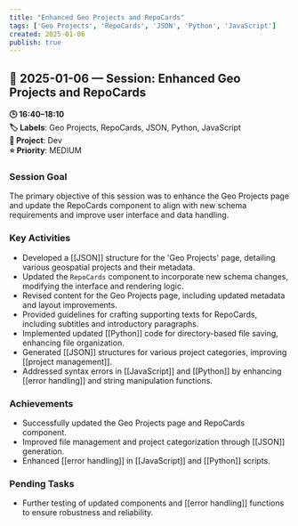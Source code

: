 ```yaml
---
title: "Enhanced Geo Projects and RepoCards"
tags: ['Geo Projects', 'RepoCards', 'JSON', 'Python', 'JavaScript']
created: 2025-01-06
publish: true
---
```


## 📅 2025-01-06 — Session: Enhanced Geo Projects and RepoCards

**🕒 16:40–18:10**  
**🏷️ Labels**: Geo Projects, RepoCards, JSON, Python, JavaScript  
**📂 Project**: Dev  
**⭐ Priority**: MEDIUM  


### Session Goal
The primary objective of this session was to enhance the Geo Projects page and update the RepoCards component to align with new schema requirements and improve user interface and data handling.

### Key Activities
- Developed a [[JSON]] structure for the 'Geo Projects' page, detailing various geospatial projects and their metadata.
- Updated the `RepoCards` component to incorporate new schema changes, modifying the interface and rendering logic.
- Revised content for the Geo Projects page, including updated metadata and layout improvements.
- Provided guidelines for crafting supporting texts for RepoCards, including subtitles and introductory paragraphs.
- Implemented updated [[Python]] code for directory-based file saving, enhancing file organization.
- Generated [[JSON]] structures for various project categories, improving [[project management]].
- Addressed syntax errors in [[JavaScript]] and [[Python]] by enhancing [[error handling]] and string manipulation functions.

### Achievements
- Successfully updated the Geo Projects page and RepoCards component.
- Improved file management and project categorization through [[JSON]] generation.
- Enhanced [[error handling]] in [[JavaScript]] and [[Python]] scripts.

### Pending Tasks
- Further testing of updated components and [[error handling]] functions to ensure robustness and reliability.

